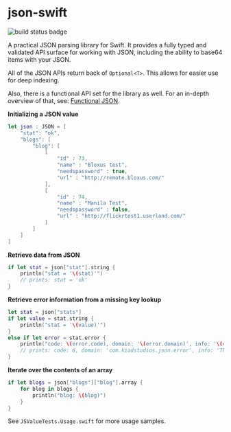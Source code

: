 json-swift
==========

![build status badge](https://travis-ci.org/owensd/json-swift.svg?branch=master)

A practical JSON parsing library for Swift. It provides a fully typed and validated API surface for working with JSON, including the ability to base64 items with your JSON.

All of the JSON APIs return back of `Optional<T>`. This allows for easier use for deep indexing.

Also, there is a functional API set for the library as well. For an in-depth overview of that, see: [Functional JSON](http://owensd.io/2014/08/06/functional-json.html).

**Initializing a JSON value**

```swift
let json : JSON = [
    "stat": "ok",
    "blogs": [
        "blog": [
            [
                "id" : 73,
                "name" : "Bloxus test",
                "needspassword" : true,
                "url" : "http://remote.bloxus.com/"
            ],
            [
                "id" : 74,
                "name" : "Manila Test",
                "needspassword" : false,
                "url" : "http://flickrtest1.userland.com/"
            ]
        ]
    ]
]
```
    
**Retrieve data from JSON**

```swift
if let stat = json["stat"].string {
    println("stat = '\(stat)'")
    // prints: stat = 'ok'
}
```

**Retrieve error information from a missing key lookup**

```swift
let stat = json["stats"]
if let value = stat.string {
    println("stat = '\(value)'")
}
else if let error = stat.error {
    println("code: \(error.code), domain: '\(error.domain)', info: '\(error.userInfo[LocalizedDescriptionKey]!)'")
    // prints: code: 6, domain: 'com.kiadstudios.json.error', info: 'There is no value stored with key: 'stats'.'
}
```

**Iterate over the contents of an array**
 
```swift   
if let blogs = json["blogs"]["blog"].array {
    for blog in blogs {
        println("blog: \(blog)")
    }
}
```
  
See `JSValueTests.Usage.swift` for more usage samples.
